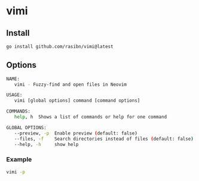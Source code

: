 # vimi

## Install

```bash
go install github.com/rasibn/vimi@latest
```

## Options

```bash
NAME:
   vimi - Fuzzy-find and open files in Neovim

USAGE:
   vimi [global options] command [command options]

COMMANDS:
   help, h  Shows a list of commands or help for one command

GLOBAL OPTIONS:
   --preview, -p  Enable preview (default: false)
   --files, -f    Search directories instead of files (default: false)
   --help, -h     show help
```
### Example

```bash
vimi -p
```
